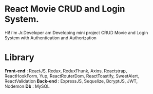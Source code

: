 # React Movie CRUD and Login System.

Hi! i'm Jr.Developer am Developing mini project CRUD Movie and Login System with Authentication and Authorization 

# Library

**Front-end** : ReactJS, Redux, ReduxThunk, Axios, Reactstrap, ReactHookForm, Yup,  ReactRouterDom, ReactToastify, SweetAlert, ReactValidation
**Back-end** : ExpressJS, Sequelize, BcryptJS, JWT, Nodemon
**Db** : MySQL
